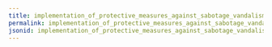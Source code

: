 ```yaml
---
title: implementation_of_protective_measures_against_sabotage_vandalism_or_terrorism
permalink: implementation_of_protective_measures_against_sabotage_vandalism_or_terrorism.html
jsonid: implementation_of_protective_measures_against_sabotage_vandalism_or_terrorism
---
```

